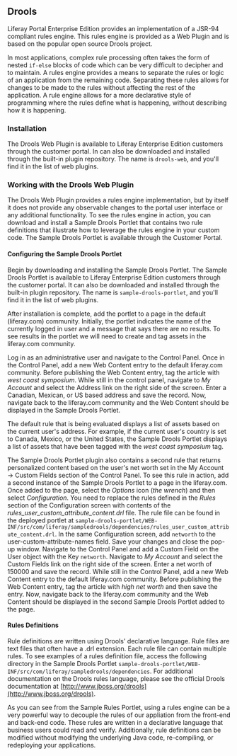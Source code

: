## Drools

Liferay Portal Enterprise Edition provides an implementation of a JSR-94 compliant rules engine. This rules engine is provided as a Web Plugin and is based on the popular open source Drools project. 

In most applications, complex rule processing often takes the form of nested `if-else` blocks of code which can be very difficult to decipher and to maintain. A rules engine provides a means to separate the rules or logic of an application from the remaining code. Separating these rules allows for changes to be made to the rules without affecting the rest of the application. A rule engine allows for a more declarative style of programming where the rules define what is happening, without describing how it is happening. 

### Installation

The Drools Web Plugin is available to Liferay Enterprise Edition customers through the customer portal. In can also be downloaded and installed through the built-in plugin repository. The name is `drools-web`, and you'll find it in the list of web plugins. 

### Working with the Drools Web Plugin

The Drools Web Plugin provides a rules engine implementation, but by itself it does not provide any observable changes to the portal user interface or any additional functionality. To see the rules engine in action, you can download and install a Sample Drools Portlet that contains two rule definitions that illustrate how to leverage the rules engine in your custom code. The Sample Drools Portlet is available through the Customer Portal.  

#### Configuring the Sample Drools Portlet

Begin by downloading and installing the Sample Drools Portlet. The Sample Drools Portlet is available to Liferay Enterprise Edition customers through the customer portal. It can also be downloaded and installed through the built-in plugin repository. The name is `sample-drools-portlet`, and you'll find it in the list of web plugins.

After installation is complete, add the portlet to a page in the default (liferay.com) community. Initially, the portlet  indicates the name of the currently logged in user and a message that says there are no results. To see results in the portlet we will need to create and tag assets in the liferay.com community. 

Log in as an administrative user and navigate to the Control Panel. Once in the Control Panel, add a new Web Content entry to the default liferay.com community. Before publishing the Web Content entry, tag the article with *west coast symposium*. While still in the control panel, navigate to *My Account* and select the Address link on the right side of the screen. Enter a Canadian, Mexican, or US based address and save the record. Now, navigate back to the liferay.com community and the Web Content should be displayed in the Sample Drools Portlet.

The default rule that is being evaluated displays a list of assets based on the current user's address. For example, if the current user's country is set to Canada, Mexico, or the United States, the Sample Drools Portlet displays a list of assets that have been tagged with the *west coast symposium* tag.

The Sample Drools Portlet plugin also contains a second rule that returns personalized content based on the user's net worth set in the My Account &rarr; Custom Fields section of the Control Panel. To see this rule in action, add a second instance of the Sample Drools Portlet to a page in the liferay.com. Once added to the page, select the *Options* icon (*the wrench*) and then select *Configuration*. You need to replace the rules defined in the *Rules* section of the Configuration screen with contents of the *rules_user_custom_attribute_content.drl* file. The rule file can be found in the deployed portlet at `sample-drools-portlet/WEB-INF/src/com/liferay/sampledrools/dependencies/rules_user_custom_attribute_content.drl`. In the same Configuration screen, add `networth` to the user-custom-attribute-names field. Save your changes and close the pop-up window. Navigate to the Control Panel and add a Custom Field on the User object with the Key `networth`. Navigate to *My Account* and select the Custom Fields link on the right side of the screen. Enter a net worth of 150000 and save the record. While still in the Control Panel, add a new Web Content entry to the default liferay.com community. Before publishing the Web Content entry, tag the article with *high net worth* and then save the entry.  Now, navigate back to the liferay.com community and the Web Content should be displayed in the second Sample Drools Portlet added to the page. 

#### Rules Definitions

Rule definitions are written using Drools' declarative language. Rule files are text files that often have a .drl extension. Each rule file can contain multiple rules. To see examples of a rules definition file, access the following directory in the Sample Drools Portlet `sample-drools-portlet/WEB-INF/src/com/liferay/sampledrools/dependencies`. For additional documentation on the Drools rules language, please see the official Drools documentation at [http://www.jboss.org/drools](http://www.jboss.org/drools). 

As you can see from the Sample Rules Portlet, using a rules engine can be a very powerful way to decouple the rules of our appliation from the front-end and back-end code. These rules are written in a declarative language that business users could read and verify. Additionally, rule definitions can be modified without modifying the underlying Java code, re-compiling, or redeploying your applications. 

